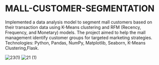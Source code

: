 # MALL-CUSTOMER-SEGMENTATION

Implemented a data analysis model to segment mall customers based on their transaction data using K-Means clustering and RFM (Recency, Frequency, and Monetary) models. The project aimed to help the mall management identify customer groups for targeted marketing strategies.
Technologies: Python, Pandas, NumPy, Matplotlib, Seaborn, K-Means Clustering,Flask.

![23(1)](https://github.com/user-attachments/assets/659ababc-3684-469d-9426-526d60e3c4f0)
![21 (1)](https://github.com/user-attachments/assets/916d3d34-d78c-4f1a-bdab-b5f619d6ec89)




